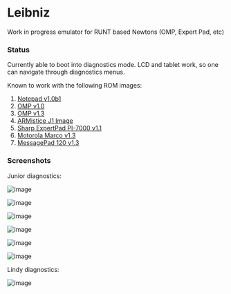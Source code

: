 # Leibniz
Work in progress emulator for RUNT based Newtons (OMP, Expert Pad, etc)

### Status

Currently able to boot into diagnostics mode. LCD and tablet work, so one can navigate through diagnostics menus. 

Known to work with the following ROM images:

1. [Notepad v1.0b1](http://www.unna.org/incoming/notepad-1.0b1.rom.gz)
2. [OMP v1.0](http://www.unna.org/incoming/MessagePad%20100%20v1.00.rom)
3. [OMP v1.3](http://www.unna.org/incoming/omp-1.3-414059.rom.gz)
4. [ARMistice J1 Image](http://www.unna.org/incoming/Newt%20J1Armistice%20image.zip)
5. [Sharp ExpertPad PI-7000 v1.1](http://www.unna.org/incoming/Sharp%20ExpertPad%20PI-7000%20v1.10.rom)
6. [Motorola Marco v1.3](http://www.unna.org/incoming/Motorola%20Marco%20v1.3%20(444347).rom)
7. [MessagePad 120 v1.3](http://www.unna.org/incoming/MessagePad%20120%20v1.3%20(444217).rom)

### Screenshots

Junior diagnostics:

![image](http://i.imgur.com/95b1EFp.png)

![image](http://i.imgur.com/vINdo33.png)

![image](http://i.imgur.com/xXz552l.png)

![image](http://i.imgur.com/J4q1ru9.png)

![image](http://i.imgur.com/93sCQXF.png)

![image](http://i.imgur.com/n01XpZp.png)

Lindy diagnostics:

![image](http://i.imgur.com/phUfF1w.png)
